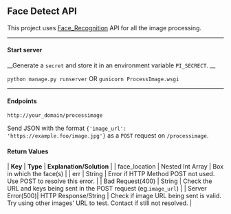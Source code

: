 ## Face Detect API

This project uses [Face_Recognition](https://github.com/ageitgey/face_recognitiona) API for all the image processing.

- - -
#### Start server
__Generate a `secret` and store it in an environment variable `PI_SECRECT`. __

`python manage.py runserver`
OR
`gunicorn ProcessImage.wsgi`

- - -
#### Endpoints
`http://your_domain/processimage`

Send JSON with the format `{'image_url': 'https://example.foo/image.jpg'}` as a `POST` request on `/processimage`.

#### Return Values
|      **Key**    |     **Type**      |    **Explanation/Solution** |
|   face_location | Nested Int Array  |  Box in which the face(s) |
|        err       |      String       |  Error if HTTP Method POST not used. Use POST to resolve this error. |
| Bad Request(400) |      String       | Check the URL and keys being sent in the POST request (eg.`image_url`) |
| Server Error(500)| HTTP Response/String | Check if image URL being sent is valid. Try using other images' URL to test. Contact if still not resolved. |
 


